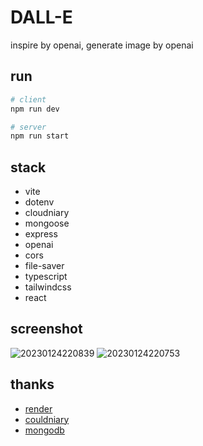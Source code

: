 # DALL-E

inspire by openai, generate image by openai

## run

```sh
# client
npm run dev

# server
npm run start
```

## stack

- vite
- dotenv
- cloudniary
- mongoose
- express
- openai
- cors
- file-saver
- typescript
- tailwindcss
- react

## screenshot

![20230124220839](https://cully-blog.oss-cn-chengdu.aliyuncs.com/20230124220839.png)
![20230124220753](https://cully-blog.oss-cn-chengdu.aliyuncs.com/20230124220753.png)

## thanks

- [render](https://render.com)
- [couldniary](https://cloudinary.com/)
- [mongodb](https://cloud.mongodb.com/)
